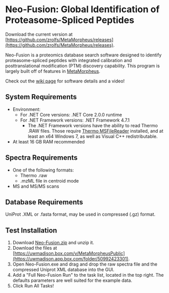 # Neo-Fusion: Global Identification of Proteasome-Spliced Peptides <a href="https://twitter.com/intent/tweet?text=Discover PTMs in bottom-up data with MetaMorpheus https://tinyurl.com/y9an55ah"> </a>



Download the current version at [https://github.com/zrolfs/MetaMorpheus/releases](https://github.com/zrolfs/MetaMorpheus/releases).
 
Neo-Fusion is a proteomics database search software designed to identify proteasome-spliced peptides with integrated calibration and posttranslational modification (PTM) discovery capability.
This program is largely built off of features in [MetaMorpheus](https://github.com/smith-chem-wisc/MetaMorpheus).

Check out the [wiki page](https://github.com/zrolfs/MetaMorpheus/wiki) for software details and a video!

## System Requirements

* Environment:
  * For .NET Core versions: .NET Core 2.0.0 runtime
  * For .NET Framework versions: .NET Framework 4.7.1
    * The .NET Framework versions have the ability to read Thermo .RAW files. Those require [Thermo MSFileReader](https://thermo.flexnetoperations.com/control/thmo/search?query=MSFileReader) installed, and at least an x64 Windows 7, as well as Visual C++ redistributable. 
* At least 16 GB RAM recommended


## Spectra Requirements

* One of the following formats:
   * Thermo .raw
   * .mzML file in centroid mode
* MS and MS/MS scans

## Database Requirements

UniProt .XML or .fasta format, may be used in compressed (.gz) format.

## Test Installation

1. Download [Neo-Fusion.zip](https://github.com/zrolfs/MetaMorpheus/releases/download/0.1.0/Neo-Fusion.zip) and unzip it.
2. Download the files at [https://uwmadison.box.com/v/MetaMorpheusPublic](https://uwmadison.app.box.com/folder/50992423301).
3. Open Neo-Fusion.exe and drag and drop the raw spectra file and the compressed Uniprot XML database into the GUI.
4. Add a "Full Neo-Fusion Run" to the task list, located in the top right. The defaults parameters are well suited for the example data.
5. Click Run All Tasks!
